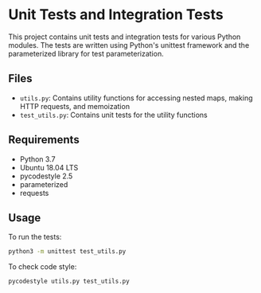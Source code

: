 # Unit Tests and Integration Tests

This project contains unit tests and integration tests for various Python modules. The tests are written using Python's unittest framework and the parameterized library for test parameterization.

## Files

- `utils.py`: Contains utility functions for accessing nested maps, making HTTP requests, and memoization
- `test_utils.py`: Contains unit tests for the utility functions

## Requirements

- Python 3.7
- Ubuntu 18.04 LTS
- pycodestyle 2.5
- parameterized
- requests

## Usage

To run the tests:
```bash
python3 -m unittest test_utils.py
```

To check code style:
```bash
pycodestyle utils.py test_utils.py
``` 